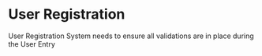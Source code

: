 # User Registration
User Registration System needs to ensure all validations  are in place during the User Entry
